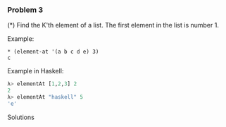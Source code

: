 ### Problem 3
(*) Find the K'th element of a list. The first element in the list is number 1.

Example:
```
* (element-at '(a b c d e) 3)
c
```
Example in Haskell:
```haskell
λ> elementAt [1,2,3] 2
2
λ> elementAt "haskell" 5
'e'
```
Solutions
